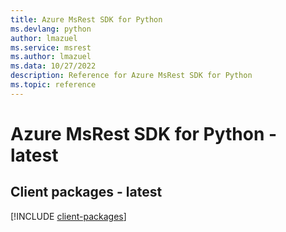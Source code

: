 ```yaml
---
title: Azure MsRest SDK for Python
ms.devlang: python
author: lmazuel
ms.service: msrest
ms.author: lmazuel
ms.data: 10/27/2022
description: Reference for Azure MsRest SDK for Python
ms.topic: reference
---
```

# Azure MsRest SDK for Python - latest

## Client packages - latest
[!INCLUDE [client-packages](msrest-client-index.md)]